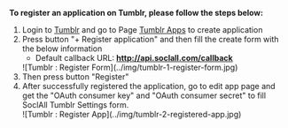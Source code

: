 __To register an application on Tumblr, please follow the steps below:__

1. Login to [Tumblr](https://www.tumblr.com/) and go to Page [Tumblr Apps](https://www.tumblr.com/oauth/apps) to create application
2. Press button "+ Register application" and then fill the create form with the below information
    * Default callback URL: __http://api.soclall.com/callback__
    <div class="soclall-br"></div>
    ![Tumblr : Register Form](../img/tumblr-1-register-form.jpg)
    <div class="soclall-br"></div>
3. Then press button "Register"
4. After successfully registered the application, go to edit app page and get the "OAuth consumer key" and "OAuth consumer secret" to fill SoclAll Tumblr Settings form.
    <div class="soclall-br"></div>
    ![Tumblr : Register App](../img/tumblr-2-registered-app.jpg)
    <div class="soclall-br"></div>